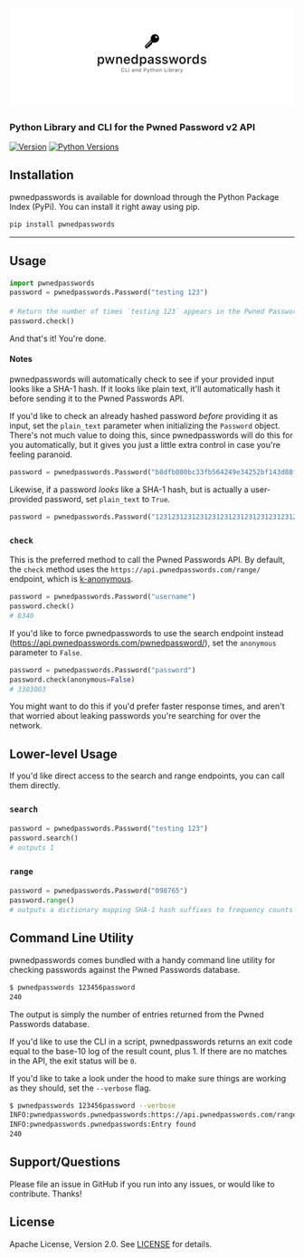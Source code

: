 <!--
Copyright 2012-2018 Lionheart Software LLC

Licensed under the Apache License, Version 2.0 (the "License");
you may not use this file except in compliance with the License.
You may obtain a copy of the License at

   http://www.apache.org/licenses/LICENSE-2.0

Unless required by applicable law or agreed to in writing, software
distributed under the License is distributed on an "AS IS" BASIS,
WITHOUT WARRANTIES OR CONDITIONS OF ANY KIND, either express or implied.
See the License for the specific language governing permissions and
limitations under the License.
-->

![](meta/repo-banner.png)

### Python Library and CLI for the Pwned Password v2 API

[![Version][version-badge]][pypi-url]
[![Python Versions][versions-badge]][pypi-url]

## Installation

pwnedpasswords is available for download through the Python Package Index (PyPi). You can install it right away using pip.

```bash
pip install pwnedpasswords
```

---

## Usage

```python
import pwnedpasswords
password = pwnedpasswords.Password("testing 123")

# Return the number of times `testing 123` appears in the Pwned Passwords database.
password.check()
```

And that's it! You're done.

#### Notes

pwnedpasswords will automatically check to see if your provided input looks like a SHA-1 hash. If it looks like plain text, it'll automatically hash it before sending it to the Pwned Passwords API.

If you'd like to check an already hashed password *before* providing it as input, set the `plain_text` parameter when initializing the `Password` object. There's not much value to doing this, since pwnedpasswords will do this for you automatically, but it gives you just a little extra control in case you're feeling paranoid.

```python
password = pwnedpasswords.Password("b8dfb080bc33fb564249e34252bf143d88fc018f")
```

Likewise, if a password *looks* like a SHA-1 hash, but is actually a user-provided password, set `plain_text` to `True`.

```python
password = pwnedpasswords.Password("1231231231231231231231231231231231231231", plain_text=True)
```

### `check`

This is the preferred method to call the Pwned Passwords API. By default, the `check` method uses the `https://api.pwnedpasswords.com/range/` endpoint, which is [k-anonymous][k-anonymous-url].

```python
password = pwnedpasswords.Password("username")
password.check()
# 8340
```

If you'd like to force pwnedpasswords to use the search endpoint instead (https://api.pwnedpasswords.com/pwnedpassword/), set the `anonymous` parameter to `False`.

```python
password = pwnedpasswords.Password("password")
password.check(anonymous=False)
# 3303003
```

You might want to do this if you'd prefer faster response times, and aren't that worried about leaking passwords you're searching for over the network.

## Lower-level Usage

If you'd like direct access to the search and range endpoints, you can call them directly.

### `search`

```python
password = pwnedpasswords.Password("testing 123")
password.search()
# outputs 1
```

### `range`

```python
password = pwnedpasswords.Password("098765")
password.range()
# outputs a dictionary mapping SHA-1 hash suffixes to frequency counts
```

## Command Line Utility

pwnedpasswords comes bundled with a handy command line utility for checking passwords against the Pwned Passwords database.

```bash
$ pwnedpasswords 123456password
240
```

The output is simply the number of entries returned from the Pwned Passwords database.

If you'd like to use the CLI in a script, pwnedpasswords returns an exit code equal to the base-10 log of the result count, plus 1. If there are no matches in the API, the exit status will be `0`.

If you'd like to take a look under the hood to make sure things are working as they should, set the `--verbose` flag.

```bash
$ pwnedpasswords 123456password --verbose
INFO:pwnedpasswords.pwnedpasswords:https://api.pwnedpasswords.com/range/5052C
INFO:pwnedpasswords.pwnedpasswords:Entry found
240
```

## Support/Questions

Please file an issue in GitHub if you run into any issues, or would like to contribute. Thanks!

## License

Apache License, Version 2.0. See [LICENSE](LICENSE) for details.

[version-badge]: https://img.shields.io/pypi/v/pwnedpasswords.svg?style=flat
[versions-badge]: https://img.shields.io/pypi/pyversions/pwnedpasswords.svg?style=flat

[k-anonymous-url]: https://en.wikipedia.org/wiki/K-anonymity
[semver-url]: http://www.semver.org
[pypi-url]: https://pypi.python.org/pypi/pwnedpasswords

